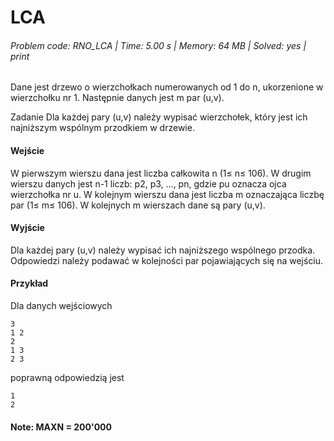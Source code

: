 # LCA
###### Problem code: RNO_LCA \| Time: 5.00 s \| Memory: 64 MB \| Solved: yes \| print

Dane jest drzewo o wierzchołkach numerowanych od 1 do n, ukorzenione w wierzchołku nr 1. Następnie danych jest m par (u,v).

Zadanie
Dla każdej pary (u,v) należy wypisać wierzchołek, który jest ich najniższym wspólnym przodkiem w drzewie.

#### Wejście
W pierwszym wierszu dana jest liczba całkowita n (1≤ n≤ 106). W drugim wierszu danych jest n-1 liczb: p2, p3, ..., pn, gdzie pu oznacza ojca wierzchołka nr u.
W kolejnym wierszu dana jest liczba m oznaczająca liczbę par (1≤ m≤ 106). W kolejnych m wierszach dane są pary (u,v).

#### Wyjście
Dla każdej pary (u,v) należy wypisać ich najniższego wspólnego przodka. Odpowiedzi należy podawać w kolejności par pojawiających się na wejściu.

#### Przykład
Dla danych wejściowych

```
3
1 2
2
1 3
2 3
```
poprawną odpowiedzią jest
```
1
2
```
#### Note: MAXN = 200'000
